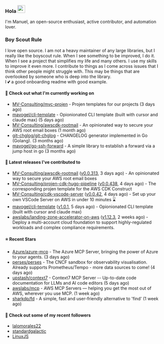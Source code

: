 ### Hola <img src="https://media.giphy.com/media/hvRJCLFzcasrR4ia7z/giphy.gif" width="25px">

I'm Manuel, an open-source enthusiast, active contributor, and automation lover.

### Boy Scout Rule

I love open source. I am not a heavy maintainer of any large libraries, but I really like the boyscout rule. 
When I see something to be improved, I do it. When I see a project
that simplifies my life and many others. I use my skills to improve it even more.
I contribute to things as I come across issues that I think other people might struggle with. 
This may be things that are overlooked by someone who is deep into the library.  
I 💕 a good onboarding readme with good example.



#### 👷 Check out what I'm currently working on

- [MV-Consulting/mvc-projen](https://github.com/MV-Consulting/mvc-projen) - Projen templates for our projects (3 days ago)
- [mavogel/cli-template](https://github.com/mavogel/cli-template) - Opionionated CLI template (built with cursor and claude max) (5 days ago)
- [MV-Consulting/awscdk-rootmail](https://github.com/MV-Consulting/awscdk-rootmail) - An opinionated way to secure your AWS root email boxes (1 month ago)
- [git-chglog/git-chglog](https://github.com/git-chglog/git-chglog) - CHANGELOG generator implemented in Go (Golang). (3 months ago)
- [mavogel/go-ssh-forward](https://github.com/mavogel/go-ssh-forward) - A simple library to establish a forward via a jump host in go (3 months ago)

#### 🔭 Latest releases I've contributed to

- [MV-Consulting/awscdk-rootmail](https://github.com/MV-Consulting/awscdk-rootmail) ([v0.0.313](https://github.com/MV-Consulting/awscdk-rootmail/releases/tag/v0.0.313), 3 days ago) - An opinionated way to secure your AWS root email boxes
- [MV-Consulting/projen-cdk-hugo-pipeline](https://github.com/MV-Consulting/projen-cdk-hugo-pipeline) ([v0.0.438](https://github.com/MV-Consulting/projen-cdk-hugo-pipeline/releases/tag/v0.0.438), 4 days ago) - The corresponding projen template for the AWS CDK Construct
- [MV-Consulting/cdk-vscode-server](https://github.com/MV-Consulting/cdk-vscode-server) ([v0.0.42](https://github.com/MV-Consulting/cdk-vscode-server/releases/tag/v0.0.42), 4 days ago) - Set up your own VSCode Server on AWS in under 10 minutes ⌛️
- [mavogel/cli-template](https://github.com/mavogel/cli-template) ([v1.0.1](https://github.com/mavogel/cli-template/releases/tag/v1.0.1), 5 days ago) - Opionionated CLI template (built with cursor and claude max)
- [awslabs/landing-zone-accelerator-on-aws](https://github.com/awslabs/landing-zone-accelerator-on-aws) ([v1.12.3](https://github.com/awslabs/landing-zone-accelerator-on-aws/releases/tag/v1.12.3), 2 weeks ago) - Deploy a multi-account cloud foundation to support highly-regulated workloads and complex compliance requirements.

#### ⭐ Recent Stars

- [Azure/azure-mcp](https://github.com/Azure/azure-mcp) - The Azure MCP Server, bringing the power of Azure to your agents. (3 days ago)
- [perses/perses](https://github.com/perses/perses) - The CNCF sandbox for observability visualisation. Already supports Prometheus/Tempo - more data sources to come! (4 days ago)
- [upstash/context7](https://github.com/upstash/context7) - Context7 MCP Server -- Up-to-date code documentation for LLMs and AI code editors (5 days ago)
- [awslabs/mcp](https://github.com/awslabs/mcp) - AWS MCP Servers — helping you get the most out of AWS, wherever you use MCP. (1 week ago)
- [sharkdp/fd](https://github.com/sharkdp/fd) - A simple, fast and user-friendly alternative to &#39;find&#39; (1 week ago)

#### 👯 Check out some of my recent followers

- [lalomorales22](https://github.com/lalomorales22)
- [standardgalactic](https://github.com/standardgalactic)
- [LinuxJS](https://github.com/LinuxJS)




